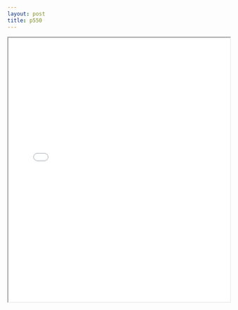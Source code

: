 ```yaml
---
layout: post
title: p550
---
```


<div class="pdf-container">
<iframe src="/ea/assets/pdfs/pubs.n.ins/p550.pdf" height="600" width="100%" allowFullScreen="true"></iframe>
</div>


